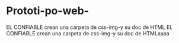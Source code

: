 # Prototi-po-web-
EL CONFIABLE crean una carpeta de css-img-y su doc de HTML
EL CONFIABLE crean una carpeta de css-img-y su doc de HTMLaaaa
